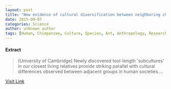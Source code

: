 ```yaml
---
layout: post
title: "New evidence of cultural diversification between neighboring chimpanzee communities"
date: 2015-09-07
categories: Science
author: unknown author
tags: [Human, Chimpanzee, Culture, Species, Ant, Anthropology, Research, Tool use by animals, Biology, Community, American Association for the Advancement of Science, Ecology, Science, Organisms]
---
```





#### Extract
>(University of Cambridge) Newly discovered tool-length 'subcultures' in our closest living relatives provide striking parallel with cultural differences observed between adjacent groups in human societies....



[Visit Link](http://www.eurekalert.org/pub_releases/2015-07/uoc-neo072115.php)


